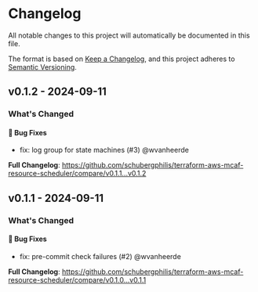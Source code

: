 # Changelog

All notable changes to this project will automatically be documented in this file.

The format is based on [Keep a Changelog](https://keepachangelog.com/en/1.0.0/),
and this project adheres to [Semantic Versioning](https://semver.org/spec/v2.0.0.html).

## v0.1.2 - 2024-09-11

### What's Changed

#### 🐛 Bug Fixes

* fix: log group for state machines (#3) @wvanheerde

**Full Changelog**: https://github.com/schubergphilis/terraform-aws-mcaf-resource-scheduler/compare/v0.1.1...v0.1.2

## v0.1.1 - 2024-09-11

### What's Changed

#### 🐛 Bug Fixes

* fix: pre-commit check failures (#2) @wvanheerde

**Full Changelog**: https://github.com/schubergphilis/terraform-aws-mcaf-resource-scheduler/compare/v0.1.0...v0.1.1
